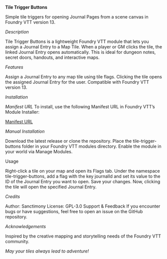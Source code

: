 **Tile Trigger Buttons**

Simple tile triggers for opening Journal Pages from a scene canvas in Foundry VTT version 13.

*Description*

Tile Trigger Buttons is a lightweight Foundry VTT module that lets you assign a Journal Entry to a Map Tile. When a player or GM clicks the tile, the linked Journal Entry opens automatically. This is ideal for dungeon notes, secret doors, handouts, and interactive maps.

*Features*

Assign a Journal Entry to any map tile using tile flags.
Clicking the tile opens the assigned Journal Entry for the user.
Compatible with Foundry VTT version 13.

*Installation*

*Manifest URL*
To install, use the following Manifest URL in Foundry VTT’s Module Installer:

[Manifest URL](https://raw.githubusercontent.com/Sanctimony-codes/Tile-Trigger-Buttons/main/module.json)

*Manual Installation*

Download the latest release or clone the repository.
Place the tile-trigger-buttons folder in your Foundry VTT modules directory.
Enable the module in your world via Manage Modules.

Usage

Right-click a tile on your map and open its Flags tab.
Under the namespace tile-trigger-buttons, add a flag with the key journalId and set its value to the ID of the Journal Entry you want to open.
Save your changes.
Now, clicking the tile will open the specified Journal Entry.

*Credits*

Author: Sanctimony
License: GPL-3.0
Support & Feedback
If you encounter bugs or have suggestions, feel free to open an issue on the GitHub repository.

*Acknowledgements*

Inspired by the creative mapping and storytelling needs of the Foundry VTT community.

*May your tiles always lead to adventure!*

